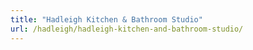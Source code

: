 ```yaml
---
title: "Hadleigh Kitchen & Bathroom Studio"
url: /hadleigh/hadleigh-kitchen-and-bathroom-studio/
---
```

